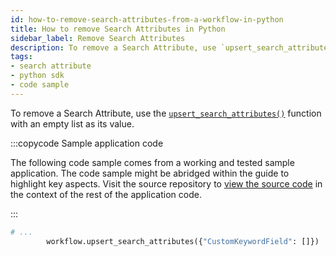 ```yaml
---
id: how-to-remove-search-attributes-from-a-workflow-in-python
title: How to remove Search Attributes in Python
sidebar_label: Remove Search Attributes
description: To remove a Search Attribute, use `upsert_search_attributes()` with an empty list as its value.
tags:
- search attribute
- python sdk
- code sample
---
```


<!-- DO NOT EDIT THIS FILE DIRECTLY.
THIS FILE IS GENERATED from https://github.com/temporalio/documentation-samples-python/blob/main/your_visibility/workflow_dacx.py. -->

To remove a Search Attribute, use the [`upsert_search_attributes()`](https://python.temporal.io/temporalio.workflow.html#upsert_search_attributes) function with an empty list as its value.

:::copycode Sample application code

The following code sample comes from a working and tested sample application.
The code sample might be abridged within the guide to highlight key aspects.
Visit the source repository to [view the source code](https://github.com/temporalio/documentation-samples-python/blob/main/your_visibility/workflow_dacx.py) in the context of the rest of the application code.

:::

```python
# ...
        workflow.upsert_search_attributes({"CustomKeywordField": []})
```
